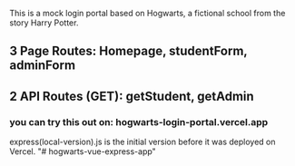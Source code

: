 This is a mock login portal based on Hogwarts, a fictional school from the story Harry Potter.

## 3 Page Routes: Homepage, studentForm, adminForm
## 2 API Routes (GET): getStudent, getAdmin

### you can try this out on: hogwarts-login-portal.vercel.app

express(local-version).js is the initial version before it was deployed on Vercel.
"# hogwarts-vue-express-app" 
